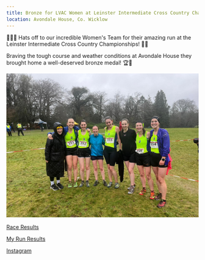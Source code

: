 ```yaml
---
title: Bronze for LVAC Women at Leinster Intermediate Cross Country Championships
location: Avondale House, Co. Wicklow
---
```


🏃‍♀️🥉 Hats off to our incredible Women's Team for their amazing run at the Leinster Intermediate Cross Country Championships! 🥉💪 

Braving the tough course and weather conditions at Avondale House they brought home a well-deserved bronze medal! 🏆🌟

<img src="/assets/images/races/2024/leinster-inter-xc/women-group.jpeg" class="img-fluid" alt="LVAC Women Group Photo">

<a href="/races/2024-01-21-Leinster-Inter-XC/" target="_blank" rel="noopener noreferrer">Race Results</a>

<a href="https://www.myrunresults.com/events/leinster_intermediate__masters_xc_championships_2024/4936/results" target="_blank" rel="noopener noreferrer">My Run Results</a>

<a href="ttps://www.instagram.com/p/C2YR7LTsAZS/?img_index=1" target="_blank" rel="noopener noreferrer">Instagram</a>